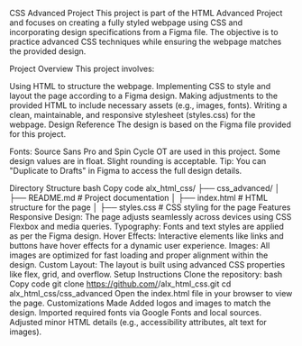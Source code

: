 CSS Advanced Project
This project is part of the HTML Advanced Project and focuses on creating a fully styled webpage using CSS and incorporating design specifications from a Figma file. The objective is to practice advanced CSS techniques while ensuring the webpage matches the provided design.

Project Overview
This project involves:

Using HTML to structure the webpage.
Implementing CSS to style and layout the page according to a Figma design.
Making adjustments to the provided HTML to include necessary assets (e.g., images, fonts).
Writing a clean, maintainable, and responsive stylesheet (styles.css) for the webpage.
Design Reference
The design is based on the Figma file provided for this project.

Fonts: Source Sans Pro and Spin Cycle OT are used in this project.
Some design values are in float. Slight rounding is acceptable.
Tip: You can "Duplicate to Drafts" in Figma to access the full design details.

Directory Structure
bash
Copy code
alx_html_css/
├── css_advanced/
│   ├── README.md  # Project documentation
│   ├── index.html # HTML structure for the page
│   ├── styles.css # CSS styling for the page
Features
Responsive Design: The page adjusts seamlessly across devices using CSS Flexbox and media queries.
Typography: Fonts and text styles are applied as per the Figma design.
Hover Effects: Interactive elements like links and buttons have hover effects for a dynamic user experience.
Images: All images are optimized for fast loading and proper alignment within the design.
Custom Layout: The layout is built using advanced CSS properties like flex, grid, and overflow.
Setup Instructions
Clone the repository:
bash
Copy code
git clone https://github.com/<Anitaanets>/alx_html_css.git
cd alx_html_css/css_advanced
Open the index.html file in your browser to view the page.
Customizations Made
Added logos and images to match the design.
Imported required fonts via Google Fonts and local sources.
Adjusted minor HTML details (e.g., accessibility attributes, alt text for images).

